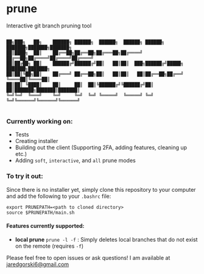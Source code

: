 # prune
Interactive git branch pruning tool


```

██╗███╗   ██╗    ██████╗ ██████╗  ██████╗  ██████╗ ██████╗ ███████╗███████╗███████╗
██║████╗  ██║    ██╔══██╗██╔══██╗██╔═══██╗██╔════╝ ██╔══██╗██╔════╝██╔════╝██╔════╝
██║██╔██╗ ██║    ██████╔╝██████╔╝██║   ██║██║  ███╗██████╔╝█████╗  ███████╗███████╗
██║██║╚██╗██║    ██╔═══╝ ██╔══██╗██║   ██║██║   ██║██╔══██╗██╔══╝  ╚════██║╚════██║
██║██║ ╚████║    ██║     ██║  ██║╚██████╔╝╚██████╔╝██║  ██║███████╗███████║███████║
╚═╝╚═╝  ╚═══╝    ╚═╝     ╚═╝  ╚═╝ ╚═════╝  ╚═════╝ ╚═╝  ╚═╝╚══════╝╚══════╝╚══════╝
                                                                                   

```

### Currently working on:
- Tests
- Creating installer
- Building out the client (Supporting 2FA, adding features, cleaning up etc.)
- Adding `soft`, `interactive`, and `all` prune modes

### To try it out:
Since there is no installer yet, simply clone this repository to your computer and add the following to your `.bashrc` file:

```
export PRUNEPATH=<path to cloned directory>
source $PRUNEPATH/main.sh
```

#### Features currently supported:
- **local prune** `prune -l -f` : Simply deletes local branches that do not exist on the remote (requires `-f`)


Please feel free to open issues or ask questions! I am available at [jaredgorski6@gmail.com](mailto:jaredgorski6@gmail.com)
